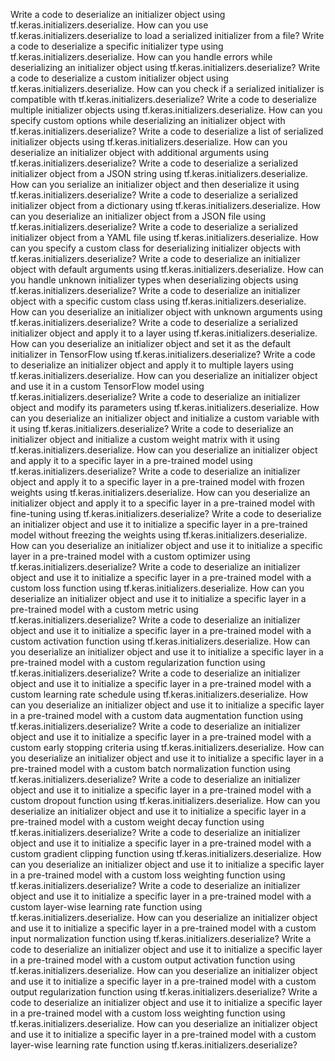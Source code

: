 Write a code to deserialize an initializer object using tf.keras.initializers.deserialize.
How can you use tf.keras.initializers.deserialize to load a serialized initializer from a file?
Write a code to deserialize a specific initializer type using tf.keras.initializers.deserialize.
How can you handle errors while deserializing an initializer object using tf.keras.initializers.deserialize?
Write a code to deserialize a custom initializer object using tf.keras.initializers.deserialize.
How can you check if a serialized initializer is compatible with tf.keras.initializers.deserialize?
Write a code to deserialize multiple initializer objects using tf.keras.initializers.deserialize.
How can you specify custom options while deserializing an initializer object with tf.keras.initializers.deserialize?
Write a code to deserialize a list of serialized initializer objects using tf.keras.initializers.deserialize.
How can you deserialize an initializer object with additional arguments using tf.keras.initializers.deserialize?
Write a code to deserialize a serialized initializer object from a JSON string using tf.keras.initializers.deserialize.
How can you serialize an initializer object and then deserialize it using tf.keras.initializers.deserialize?
Write a code to deserialize a serialized initializer object from a dictionary using tf.keras.initializers.deserialize.
How can you deserialize an initializer object from a JSON file using tf.keras.initializers.deserialize?
Write a code to deserialize a serialized initializer object from a YAML file using tf.keras.initializers.deserialize.
How can you specify a custom class for deserializing initializer objects with tf.keras.initializers.deserialize?
Write a code to deserialize an initializer object with default arguments using tf.keras.initializers.deserialize.
How can you handle unknown initializer types when deserializing objects using tf.keras.initializers.deserialize?
Write a code to deserialize an initializer object with a specific custom class using tf.keras.initializers.deserialize.
How can you deserialize an initializer object with unknown arguments using tf.keras.initializers.deserialize?
Write a code to deserialize a serialized initializer object and apply it to a layer using tf.keras.initializers.deserialize.
How can you deserialize an initializer object and set it as the default initializer in TensorFlow using tf.keras.initializers.deserialize?
Write a code to deserialize an initializer object and apply it to multiple layers using tf.keras.initializers.deserialize.
How can you deserialize an initializer object and use it in a custom TensorFlow model using tf.keras.initializers.deserialize?
Write a code to deserialize an initializer object and modify its parameters using tf.keras.initializers.deserialize.
How can you deserialize an initializer object and initialize a custom variable with it using tf.keras.initializers.deserialize?
Write a code to deserialize an initializer object and initialize a custom weight matrix with it using tf.keras.initializers.deserialize.
How can you deserialize an initializer object and apply it to a specific layer in a pre-trained model using tf.keras.initializers.deserialize?
Write a code to deserialize an initializer object and apply it to a specific layer in a pre-trained model with frozen weights using tf.keras.initializers.deserialize.
How can you deserialize an initializer object and apply it to a specific layer in a pre-trained model with fine-tuning using tf.keras.initializers.deserialize?
Write a code to deserialize an initializer object and use it to initialize a specific layer in a pre-trained model without freezing the weights using tf.keras.initializers.deserialize.
How can you deserialize an initializer object and use it to initialize a specific layer in a pre-trained model with a custom optimizer using tf.keras.initializers.deserialize?
Write a code to deserialize an initializer object and use it to initialize a specific layer in a pre-trained model with a custom loss function using tf.keras.initializers.deserialize.
How can you deserialize an initializer object and use it to initialize a specific layer in a pre-trained model with a custom metric using tf.keras.initializers.deserialize?
Write a code to deserialize an initializer object and use it to initialize a specific layer in a pre-trained model with a custom activation function using tf.keras.initializers.deserialize.
How can you deserialize an initializer object and use it to initialize a specific layer in a pre-trained model with a custom regularization function using tf.keras.initializers.deserialize?
Write a code to deserialize an initializer object and use it to initialize a specific layer in a pre-trained model with a custom learning rate schedule using tf.keras.initializers.deserialize.
How can you deserialize an initializer object and use it to initialize a specific layer in a pre-trained model with a custom data augmentation function using tf.keras.initializers.deserialize?
Write a code to deserialize an initializer object and use it to initialize a specific layer in a pre-trained model with a custom early stopping criteria using tf.keras.initializers.deserialize.
How can you deserialize an initializer object and use it to initialize a specific layer in a pre-trained model with a custom batch normalization function using tf.keras.initializers.deserialize?
Write a code to deserialize an initializer object and use it to initialize a specific layer in a pre-trained model with a custom dropout function using tf.keras.initializers.deserialize.
How can you deserialize an initializer object and use it to initialize a specific layer in a pre-trained model with a custom weight decay function using tf.keras.initializers.deserialize?
Write a code to deserialize an initializer object and use it to initialize a specific layer in a pre-trained model with a custom gradient clipping function using tf.keras.initializers.deserialize.
How can you deserialize an initializer object and use it to initialize a specific layer in a pre-trained model with a custom loss weighting function using tf.keras.initializers.deserialize?
Write a code to deserialize an initializer object and use it to initialize a specific layer in a pre-trained model with a custom layer-wise learning rate function using tf.keras.initializers.deserialize.
How can you deserialize an initializer object and use it to initialize a specific layer in a pre-trained model with a custom input normalization function using tf.keras.initializers.deserialize?
Write a code to deserialize an initializer object and use it to initialize a specific layer in a pre-trained model with a custom output activation function using tf.keras.initializers.deserialize.
How can you deserialize an initializer object and use it to initialize a specific layer in a pre-trained model with a custom output regularization function using tf.keras.initializers.deserialize?
Write a code to deserialize an initializer object and use it to initialize a specific layer in a pre-trained model with a custom loss weighting function using tf.keras.initializers.deserialize.
How can you deserialize an initializer object and use it to initialize a specific layer in a pre-trained model with a custom layer-wise learning rate function using tf.keras.initializers.deserialize?